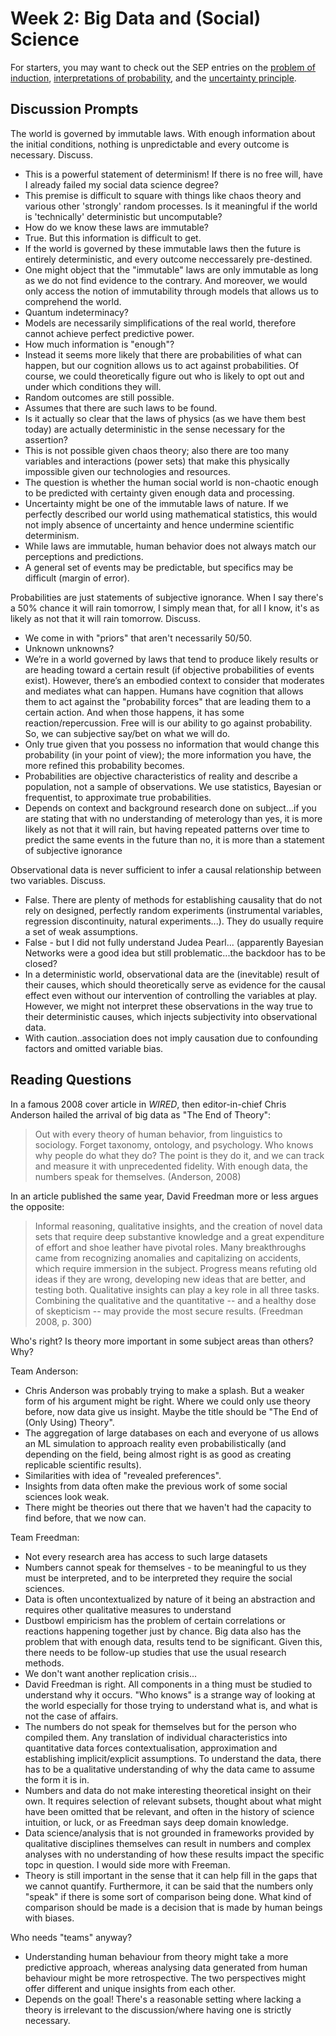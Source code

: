 # Week 2: Big Data and (Social) Science

For starters, you may want to check out the SEP entries on the [problem of induction](https://plato.stanford.edu/entries/induction-problem/), [interpretations of probability](https://plato.stanford.edu/entries/probability-interpret/), and the [uncertainty principle](https://plato.stanford.edu/entries/qt-uncertainty/). 

## Discussion Prompts

The world is governed by immutable laws. With enough information about the initial conditions, nothing is unpredictable and every outcome is necessary. Discuss.
* This is a powerful statement of determinism! If there is no free will, have I already failed my social data science degree?
* This premise is difficult to square with things like chaos theory and various other 'strongly' random processes. Is it meaningful if the world is 'technically' deterministic but uncomputable?
* How do we know these laws are immutable?
* True. But this information is difficult to get.
* If the world is governed by these immutable laws then the future is entirely deterministic, and every outcome neccessarely pre-destined.
* One might object that the "immutable" laws are only immutable as long as we do not find evidence to the contrary. And moreover, we would only access the notion of immutability through models that allows us to comprehend the world. 
* Quantum indeterminacy?
* Models are necessarily simplifications of the real world, therefore cannot achieve perfect predictive power.
* How much information is "enough"?
* Instead it seems more likely that there are probabilities of what can happen, but our cognition allows us to act against probabilities. Of course, we could theoretically figure out who is likely to opt out and under which conditions they will. 
* Random outcomes are still possible.
* Assumes that there are such laws to be found.
* Is it actually so clear that the laws of physics (as we have them best today) are actually deterministic in the sense necessary for the assertion? 
* This is not possible given chaos theory; also there are too many variables and interactions (power sets) that make this physically impossible given our technologies and resources.
* The question is whether the human social world is non-chaotic enough to be predicted with certainty given enough data and processing.
* Uncertainty might be one of the immutable laws of nature. If we perfectly described our world using mathematical statistics, this would not imply absence of uncertainty and hence undermine scientific determinism.
* While laws are immutable, human behavior does not always match our perceptions and predictions. 
* A general set of events may be predictable, but specifics may be difficult (margin of error).

Probabilities are just statements of subjective ignorance. When I say there's a 50% chance it will rain tomorrow, I simply mean that, for all I know, it's as likely as not that it will rain tomorrow. Discuss.
* We come in with "priors" that aren't necessarily 50/50.
* Unknown unknowns?
* We’re in a world governed by laws that tend to produce likely results or are heading toward a certain result (if objective probabilities of events exist). However, there’s an embodied context to consider that moderates and mediates what can happen. Humans have cognition that allows them to act against the "probability forces" that are leading them to a certain action. And when those happens, it has some reaction/repercussion. Free will is our ability to go against probability. So, we can subjective say/bet on what we will do.
* Only true given that you possess no information that would change this probability (in your point of view); the more information you have, the more refined this probability becomes.
* Probabilities are objective characteristics of reality and describe a population, not a sample of observations. We use statistics, Bayesian or frequentist, to approximate true probabilities.
* Depends on context and background research done on subject...if you are stating that with no understanding of meterology than yes, it is more likely as not that it will rain, but having repeated patterns over time to predict the same events in the future than no, it is more than a statement of subjective ignorance

Observational data is never sufficient to infer a causal relationship between two variables. Discuss.
* False. There are plenty of methods for establishing causality that do not rely on designed, perfectly random experiments (instrumental variables, regression discontinuity, natural experiments...). They do usually require a set of weak assumptions.
* False - but I did not fully understand Judea Pearl... (apparently Bayesian Networks were a good idea but still problematic...the backdoor has to be closed? 
* In a deterministic world, observational data are the (inevitable) result of their causes, which should theoretically serve as evidence for the causal effect even without our intervention of controlling the variables at play. However, we might not interpret these observations in the way true to their deterministic causes, which injects subjectivity into observational data. 
* With caution..association does not imply causation due to confounding factors and omitted variable bias.


## Reading Questions

In a famous 2008 cover article in _WIRED_, then editor-in-chief Chris Anderson hailed the arrival of big data as "The End of Theory":

> Out with every theory of human behavior, from linguistics to sociology. Forget taxonomy, ontology, and psychology. Who knows why people do what they do? The point is they do it, and we can track and measure it with unprecedented fidelity. With enough data, the numbers speak for themselves. (Anderson, 2008)

In an article published the same year, David Freedman more or less argues the opposite:

> Informal reasoning, qualitative insights, and the creation of novel data sets that require deep substantive knowledge and a great expenditure of effort and shoe leather have pivotal roles. Many breakthroughs came from recognizing anomalies and capitalizing on accidents, which require immersion in the subject. Progress means refuting old ideas if they are wrong, developing new ideas that are better, and testing both. Qualitative insights can play a key role in all three tasks. Combining the qualitative and the quantitative -- and a healthy dose of skepticism -- may provide the most secure results. (Freedman 2008, p. 300)

Who's right? Is theory more important in some subject areas than others? Why?

Team Anderson:
* Chris Anderson was probably trying to make a splash. But a weaker form of his argument might be right. Where we could only use theory before, now data give us insight. Maybe the title should be "The End of (Only Using) Theory".
* The aggregation of large databases on each and everyone of us allows an ML simulation to approach reality even probabilistically (and depending on the field, being almost right is as good as creating replicable scientific results).
* Similarities with idea of "revealed preferences".
* Insights from data often make the previous work of some social sciences look weak.
* There might be theories out there that we haven't had the capacity to find before, that we now can. 

Team Freedman:
* Not every research area has access to such large datasets 
* Numbers cannot speak for themselves - to be meaningful to us they must be interpreted, and to be interpreted they require the social sciences.
* Data is often uncontextualized by nature of it being an abstraction and requires other qualitative measures to understand
* Dustbowl empiricism has the problem of certain correlations or reactions happening together just by chance. Big data also has the problem that with enough data, results tend to be significant. Given this, there needs to be follow-up studies that use the usual research methods. 
* We don't want another replication crisis...
* David Freedman is right. All components in a thing must be studied to understand why it occurs. "Who knows" is a strange way of looking at the world especially for those trying to understand what is, and what is not the case of affairs. 
* The numbers do not speak for themselves but for the person who compiled them. Any translation of individual characteristics into quantitative data forces contextualisation, approximation and establishing implicit/explicit assumptions. To understand the data, there has to be a qualitative understanding of why the data came to assume the form it is in.
* Numbers and data do not make interesting theoretical insight on their own. It requires selection of relevant subsets, thought about what might have been omitted that be relevant, and often in the history of science intuition, or luck, or as Freedman says deep domain knowledge.
* Data science/analysis that is not grounded in frameworks provided by qualitative disciplines themselves can result in numbers and complex analyses with no understanding of how these results impact the specific topc in question. I would side more with Freeman.
* Theory is still important in the sense that it can help fill in the gaps that we cannot quantify. Furthermore, it can be said that the numbers only "speak" if there is some sort of comparison being done. What kind of comparison should be made is a decision that is made by human beings with biases.

Who needs "teams" anyway? 
* Understanding human behaviour from theory might take a more predictive approach, whereas analysing data generated from human behaviour might be more retrospective. The two perspectives might offer different and unique insights from each other. 
* Depends on the goal! There's a reasonable setting where lacking a theory is irrelevant to the discussion/where having one is strictly necessary.


